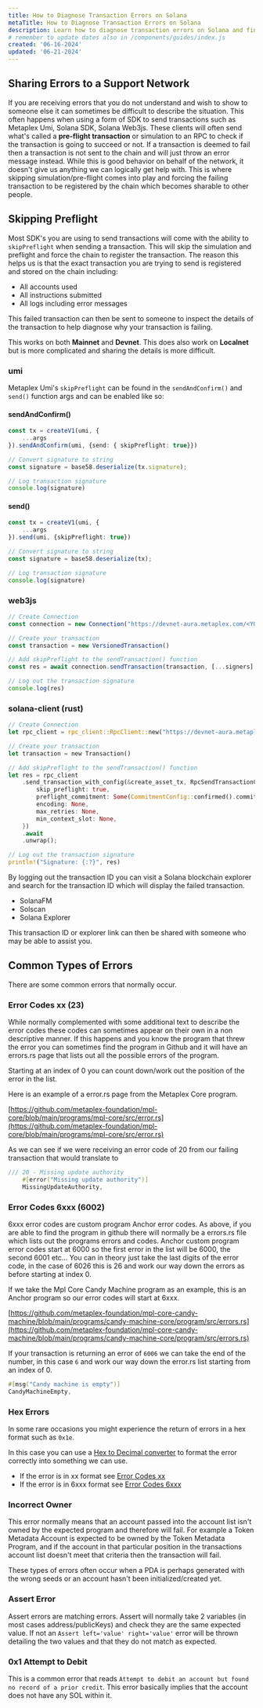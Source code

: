 ```yaml
---
title: How to Diagnose Transaction Errors on Solana
metaTitle: How to Diagnose Transaction Errors on Solana
description: Learn how to diagnose transaction errors on Solana and find logical solutions for these errors.
# remember to update dates also in /components/guides/index.js
created: '06-16-2024'
updated: '06-21-2024'
---
```


## Sharing Errors to a Support Network

If you are receiving errors that you do not understand and wish to show to someone else it can sometimes be difficult to describe the situation. This often happens when using a form of SDK to send transactions such as Metaplex Umi, Solana SDK, Solana Web3js. These clients will often send what's called a **pre-flight transaction** or simulation to an RPC to check if the transaction is going to succeed or not. If a transaction is deemed to fail then a transaction is not sent to the chain and will just throw an error message instead. While this is good behavior on behalf of the network, it doesn't give us anything we can logically get help with. This is where skipping simulation/pre-flight comes into play and forcing the failing transaction to be registered by the chain which becomes sharable to other people. 


## Skipping Preflight

Most SDK's you are using to send transactions will come with the ability to `skipPreflight` when sending a transaction. This will skip the simulation and preflight and force the chain to register the transaction. The reason this helps us is that the exact transaction you are trying to send is registered and stored on the chain including:

- All accounts used
- All instructions submitted
- All logs including error messages

This failed transaction can then be sent to someone to inspect the details of the transaction to help diagnose why your transaction is failing.

This works on both **Mainnet** and **Devnet**. This does also work on **Localnet** but is more complicated and sharing the details is more difficult.

### umi

Metaplex Umi's `skipPreflight` can be found in the `sendAndConfirm()` and `send()` function args and can be enabled like so:

#### sendAndConfirm()
```ts
const tx = createV1(umi, {
    ...args
}).sendAndConfirm(umi, {send: { skipPreflight: true}})

// Convert signature to string
const signature = base58.deserialize(tx.signature);

// Log transaction signature
console.log(signature)
```

#### send()
```ts
const tx = createV1(umi, {
    ...args
}).send(umi, {skipPreflight: true})

// Convert signature to string
const signature = base58.deserialize(tx);

// Log transaction signature
console.log(signature)
```

### web3js

```ts
// Create Connection
const connection = new Connection("https://devnet-aura.metaplex.com/<YOUR_API_KEY>", "confirmed",);

// Create your transaction
const transaction = new VersionedTransaction()

// Add skipPreflight to the sendTransaction() function
const res = await connection.sendTransaction(transaction, [...signers], {skipPreflight: true})

// Log out the transaction signature
console.log(res)
```

### solana-client (rust)

```rust
// Create Connection
let rpc_client = rpc_client::RpcClient::new("https://devnet-aura.metaplex.com/<YOUR_API_KEY>".to_string());

// Create your transaction
let transaction = new Transaction()

// Add skipPreflight to the sendTransaction() function
let res = rpc_client
    .send_transaction_with_config(&create_asset_tx, RpcSendTransactionConfig {
        skip_preflight: true,
        preflight_commitment: Some(CommitmentConfig::confirmed().commitment),
        encoding: None,
        max_retries: None,
        min_context_slot: None,
    })
    .await
    .unwrap();

// Log out the transaction signature
println!("Signature: {:?}", res)
```

By logging out the transaction ID you can visit a Solana blockchain explorer and search for the transaction ID which will display the failed transaction.

- SolanaFM
- Solscan
- Solana Explorer

This transaction ID or explorer link can then be shared with someone who may be able to assist you.

## Common Types of Errors

There are some common errors that normally occur.

### Error Codes xx (23)

While normally complemented with some additional text to describe the error codes these codes can sometimes appear on their own in a non descriptive manner. If this happens and you know the program that threw the error you can sometimes find the program in Github and it will have an errors.rs page that lists out all the possible errors of the program.

Starting at an index of 0 you can count down/work out the position of the error in the list.

Here is an example of a error.rs page from the Metaplex Core program.


[https://github.com/metaplex-foundation/mpl-core/blob/main/programs/mpl-core/src/error.rs](https://github.com/metaplex-foundation/mpl-core/blob/main/programs/mpl-core/src/error.rs)

As we can see if we were receiving an error code of 20 from our failing transaction that would translate to

```rust
/// 20 - Missing update authority
    #[error("Missing update authority")]
    MissingUpdateAuthority,
```

### Error Codes 6xxx (6002)

6xxx error codes are custom program Anchor error codes. As above, if you are able to find the program in github there will normally be a errors.rs file which lists out the programs errors and codes. Anchor custom program error codes start at 6000 so the first error in the list will be 6000, the second 6001 etc... You can in theory just take the last digits of the error code, in the case of 6026 this is 26 and work our way down the errors as before starting at index 0.

If we take the Mpl Core Candy Machine program as an example, this is an Anchor program so our error codes will start at 6xxx.

[https://github.com/metaplex-foundation/mpl-core-candy-machine/blob/main/programs/candy-machine-core/program/src/errors.rs](https://github.com/metaplex-foundation/mpl-core-candy-machine/blob/main/programs/candy-machine-core/program/src/errors.rs)

If your transaction is returning an error of `6006` we can take the end of the number, in this case `6` and work our way down the error.rs list starting from an index of 0. 

```rust
#[msg("Candy machine is empty")]
CandyMachineEmpty,
```

### Hex Errors

In some rare occasions you might experience the return of errors in a hex format such as `0x1e`.

In this case you can use a [Hex to Decimal converter](https://www.rapidtables.com/convert/number/hex-to-decimal.html) to format the error correctly into something we can use.

- If the error is in xx format see [Error Codes xx](#error-codes-xx-23)
- If the error is in 6xxx format see [Error Codes 6xxx](#error-codes-6xxx-6002)

### Incorrect Owner

This error normally means that an account passed into the account list isn't owned by the expected program and therefore will fail. For example a Token Metadata Account is expected to be owned by the Token Metadata Program, and if the account in that particular position in the transactions account list doesn't meet that criteria then the transaction will fail.

These types of errors often occur when a PDA is perhaps generated with the wrong seeds or an account hasn't been initialized/created yet.

### Assert Error

Assert errors are matching errors. Assert will normally take 2 variables (in most cases address/publicKeys) and check they are the same expected value. If not an `Assert left='value' right='value'` error will be thrown detailing the two values and that they do not match as expected.

### 0x1 Attempt to Debit

This is a common error that reads `Attempt to debit an account but found no record of a prior credit`. This error basically implies that the account does not have any SOL within it.